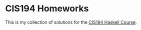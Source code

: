 # CIS194 Homeworks

This is my collection of solutions for the [CIS194 Haskell Course][1].


 [1]: http://www.seas.upenn.edu/~cis194/
